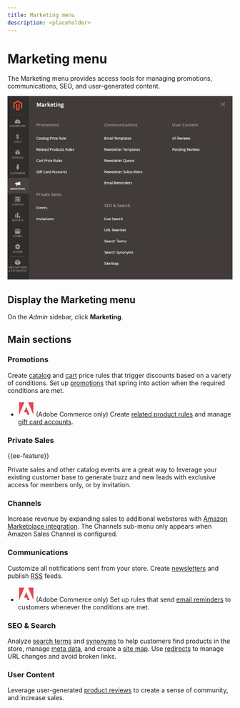 ```yaml
---
title: Marketing menu
description: <placeholder>
---
```

# Marketing menu

The Marketing menu provides access tools for managing promotions, communications, SEO, and user-generated content.

![Commerce Admin - Marketing menu](./assets/admin-menu-marketing-ee.png)<!-- zoom -->

## Display the Marketing menu

On the _Admin_ sidebar, click **Marketing**.

## Main sections

### Promotions

Create [catalog](price-rules-catalog.md) and [cart](price-rules-cart.md) price rules that trigger discounts based on a variety of conditions. Set up [promotions](introduction.md#promotions) that spring into action when the required conditions are met.

- ![Adobe Commerce](../assets/adobe-logo.svg) (Adobe Commerce only) Create [related product rules](product-related-rules.md) and manage [gift card accounts](https://docs.magento.com/user-guide/catalog/product-gift-card-accounts.html).

### Private Sales

{{ee-feature}}

Private sales and other catalog events are a great way to leverage your existing customer base to generate buzz and new leads with exclusive access for members only, or by invitation.

### Channels

Increase revenue by expanding sales to additional webstores with [Amazon Marketplace integration](https://experienceleague.adobe.com/docs/commerce-channels/amazon/overview.html). The Channels sub-menu only appears when Amazon Sales Channel is configured.

### Communications

Customize all notifications sent from your store. Create [newsletters](newsletters.md) and publish [RSS](social-rss.md#rss-feeds) feeds.

- ![Adobe Commerce](../assets/adobe-logo.svg) (Adobe Commerce only) Set up rules that send [email reminders](email-reminder-rules.md) to customers whenever the conditions are met.

### SEO & Search

Analyze [search terms](../catalog/search-terms.md) and [synonyms](../catalog/search-terms.md#search-synonyms) to help customers find products in the store, manage [meta data](meta-data.md), and create a [site map](sitemap-xml.md). Use [redirects](url-rewrite.md) to manage URL changes and avoid broken links.

### User Content

Leverage user-generated [product reviews](product-reviews.md) to create a sense of community, and increase sales.
